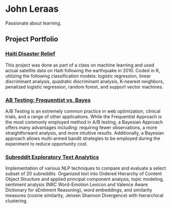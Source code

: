 # John Leraas

Passionate about learning.

## Project Portfolio

### [Haiti Disaster Relief](https://github.com/johnleraas/Haiti-Disaster-Relief)
This project was done as part of a class on machine learning and used actual satellite data on Haiti following the earthquake in 2010. Coded in R, utilizing the following classification models: logistic regression, linear discriminant analysis, quadratic discriminant analysis, K-nearest neighbors, penalized logistic regression, random forest, and support vector machines.

### [AB Testing: Frequentist vs. Bayes](https://github.com/johnleraas/AB-Testing-Frequentist-vs-Bayesian)
A/B Testing is an extremely common practice in web optimization, clinical trials, and a range of other applications. While the Frequentist Approach is the most commonly employed method in A/B testing, a Bayesian Approach offers many advantages including: requiring fewer observations, a more straightforward analysis, and more intuitive results. Additionally, a Bayesian approach allows multi-armed bandit strategies to be employed during the experiment to reduce opportunity cost.

### [Subreddit Exploratory Text Analytics](https://github.com/johnleraas/Exploratory-Text-Analytics-Subreddits)
Implementation of various NLP techniques to compare and evaluate a select subset of 20 subreddits. Organized text into Ordered Hierarchy of Content Object Structure and applied principal component analysis, topic modeling, sentiment analysis (NRC Word-Emotion Lexicon and Valence Aware Dictionary for sEntiment Reasoning),  word embeddings, and similarity measures (cosine similarity, Jensen Shannon Divergence) with hierarchical clustering.
